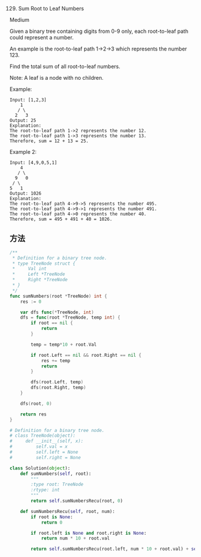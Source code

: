 129. Sum Root to Leaf Numbers


Medium


Given a binary tree containing digits from 0-9 only, each root-to-leaf path could represent a number.

An example is the root-to-leaf path 1->2->3 which represents the number 123.

Find the total sum of all root-to-leaf numbers.

Note: A leaf is a node with no children.

Example:

```
Input: [1,2,3]
    1
   / \
  2   3
Output: 25
Explanation:
The root-to-leaf path 1->2 represents the number 12.
The root-to-leaf path 1->3 represents the number 13.
Therefore, sum = 12 + 13 = 25.
```

Example 2:

```
Input: [4,9,0,5,1]
    4
   / \
  9   0
 / \
5   1
Output: 1026
Explanation:
The root-to-leaf path 4->9->5 represents the number 495.
The root-to-leaf path 4->9->1 represents the number 491.
The root-to-leaf path 4->0 represents the number 40.
Therefore, sum = 495 + 491 + 40 = 1026.
```

## 方法

```go
/**
 * Definition for a binary tree node.
 * type TreeNode struct {
 *     Val int
 *     Left *TreeNode
 *     Right *TreeNode
 * }
 */
func sumNumbers(root *TreeNode) int {
    res := 0

	var dfs func(*TreeNode, int)
	dfs = func(root *TreeNode, temp int) {
		if root == nil {
			return
		}

		temp = temp*10 + root.Val

		if root.Left == nil && root.Right == nil {
			res += temp
			return
		}

		dfs(root.Left, temp)
		dfs(root.Right, temp)
	}

	dfs(root, 0)

	return res
}
```


```python
# Definition for a binary tree node.
# class TreeNode(object):
#     def __init__(self, x):
#         self.val = x
#         self.left = None
#         self.right = None

class Solution(object):
    def sumNumbers(self, root):
        """
        :type root: TreeNode
        :rtype: int
        """
        return self.sumNumbersRecu(root, 0)

    def sumNumbersRecu(self, root, num):
        if root is None:
            return 0

        if root.left is None and root.right is None:
            return num * 10 + root.val

        return self.sumNumbersRecu(root.left, num * 10 + root.val) + self.sumNumbersRecu(root.right, num * 10 + root.val)
```